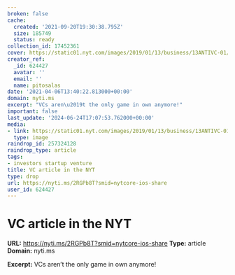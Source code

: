 ```yaml
---
broken: false
cache:
  created: '2021-09-20T19:30:38.795Z'
  size: 185749
  status: ready
collection_id: 17452361
cover: https://static01.nyt.com/images/2019/01/13/business/13ANTIVC-01/13ANTIVC-01-videoSixteenByNine3000.jpg?year=2019&h=1687&w=3000&sig=0x47e0ded0fc0c4180e28f0d8854984d84&tw=1
creator_ref:
  _id: 624427
  avatar: ''
  email: ''
  name: pitosalas
date: '2021-04-06T13:40:22.813000+00:00'
domain: nyti.ms
excerpt: "VCs aren\u2019t the only game in own anymore!"
important: false
last_update: '2024-06-24T17:07:53.762000+00:00'
media:
- link: https://static01.nyt.com/images/2019/01/13/business/13ANTIVC-01/13ANTIVC-01-videoSixteenByNine3000.jpg?year=2019&h=1687&w=3000&sig=0x47e0ded0fc0c4180e28f0d8854984d84&tw=1
  type: image
raindrop_id: 257324128
raindrop_type: article
tags:
- investors startup venture
title: VC article in the NYT
type: drop
url: https://nyti.ms/2RGPb8T?smid=nytcore-ios-share
user_id: 624427
---
```


# VC article in the NYT

**URL:** https://nyti.ms/2RGPb8T?smid=nytcore-ios-share
**Type:** article
**Domain:** nyti.ms

**Excerpt:** VCs aren’t the only game in own anymore!
